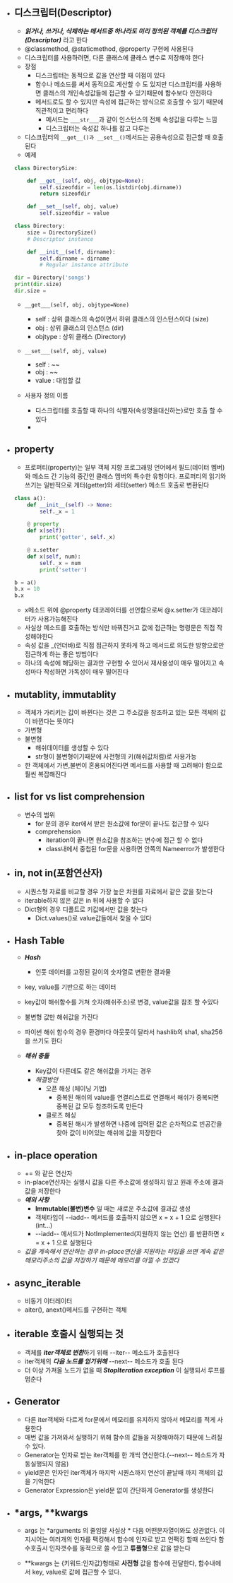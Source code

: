 
- ## 디스크립터(Descriptor)
    -  ***읽거나, 쓰거나, 삭제하는 메서드중 하나라도 미리 정의된 객체를 디스크립터(Descriptor)*** 라고 한다
    - @classmethod, @staticmethod, @property 구현에 사용된다
    - 디스크립터를 사용하려면, 다른 클래스에 클래스 변수로 저장해야 한다
    - 장점
        - 디스크립터는 동적으로 값을 연산할 때 이점이 있다
        - 함수나 메소드를 써서 동적으로 계산할 수 도 있지만 디스크립터를 사용하면 클래스의 개인속성값들에 접근할 수 있기때문에 함수보다 안전하다
        - 메서드로도 할 수 있지만 속성에 접근하는 방식으로 호출할 수 있기 때문에 직관적이고 편리하다
            - 메서드는 ```___str___```과 같이 인스턴스의 전체 속성값을 다루는 느낌
            - 디스크립터는 속성값 하나를 잡고 다루는 
    - 디스크립터의 ```__get__()과 __set__()```메서드는 공용속성으로 접근할 때 호출 된다
    - 예제
    ```py
    class DirectorySize:

        def __get__(self, obj, objtype=None):
            self.sizeofdir = len(os.listdir(obj.dirname))
            return sizeofdir

        def __set__(self, obj, value)
            self.sizeofdir = value

    class Directory:
        size = DirectorySize()              
        # Descriptor instance

        def __init__(self, dirname):
            self.dirname = dirname          
            # Regular instance attribute
    
    dir = Directory('songs')
    print(dir.size)
    dir.size = 
    ```
    - ```__get___(self, obj, objtype=None)```
        - self : 상위 클래스의 속성이면서 하위 클래스의 인스턴스이다 (size)
        - obj : 상위 클래스의 인스턴스 (dir)
        - objtype : 상위 클래스 (Directory)
    - ```__set___(self, obj, value)```
        - self :  ~~
        - obj : ~~
        - value : 대입할 값
    
    - 사용자 정의 이름
        - 디스크립터를 호출할 때 하나의 식별자(속성명을대신하는)로만 호출 할 수 있다
        - 

- ## property
    - 프로퍼티(property)는 일부 객체 지향 프로그래밍 언어에서 필드(데이터 멤버)와 메소드 간 기능의 중간인 클래스 멤버의 특수한 유형이다. 프로퍼티의 읽기와 쓰기는 일반적으로 게터(getter)와 세터(setter) 메소드 호출로 변환된다
    ```py
    class a():
        def __init__(self) -> None:
            self._x = 1

        @ property
        def x(self):
            print('getter', self._x)

        @ x.setter
        def x(self, num):
            self._x = num
            print('setter')

    b = a()
    b.x = 10
    b.x
    ```
    - x메소드 위에 @property 데코레이터를 선언함으로써 @x.setter가 데코레이터가 사용가능해진다
    - 사실상 메소드를 호출하는 방식만 바꿔진거고 값에 접근하는 명령문은 직접 작성해야한다
    - 속성 값을 _(언더바)로 직접 접근하지 못하게 하고 메서드로 의도한 방향으로만 접근하게 하는 좋은 방법이다
    - 하나의 속성에 해당하는 결과만 구현할 수 있어서 재사용성이 매우 떨어지고 속성마다 작성하면 가독성이 매우 떨어진다

- ## mutablity, immutablity
    - 객체가 가리키는 값이 바뀐다는 것은 그 주소값을 참조하고 있는 모든 객체의 값이 바뀐다는 뜻이다
    - 가변형
    - 불변형
        - 해쉬데이터를 생성할 수 있다
        - str형이 불변형이기때문에 사전형의 키(해쉬값처럼)로 사용가능
    - 한 객체에서 가변,불변이 혼용되어진다면 메서드를 사용할 때 고려해야 함으로 훨씬 복잡해진다

- ## list for vs list comprehension
    - 변수의 범위
        - for 문의 경우 iter에서 받은 원소값에 for문이 끝나도 접근할 수 있다
        - comprehension
            - iteration이 끝나면 원소값을 참조하는 변수에 접근 할 수 없다
            - class내에서 중첩된 for문을 사용하면 안쪽의 Nameerror가 발생한다
- ## in, not in(포함연산자)
    - 시퀀스형 자료를 비교할 경우 가장 높은 차원를 자료에서 같은 값을 찾는다
    - iterable하지 않은 값은 in 뒤에 사용할 수 없다
    - Dict형의 경우 디폴트로 키값에서만 값을 찾는다 
        - Dict.values()로 value값들에서 찾을 수 있다

- ## Hash Table
    - ***Hash***
        - 인풋 데이터를 고정된 길이의 숫자열로 변환한 결과물
    - key, value를 기반으로 하는 데이터
    - key값이 해쉬함수를 거쳐 숫자(해쉬주소)로 변경, value값을 참조 할 수있다
    - 불변형 값만 해쉬값을 가진다
    - 파이썬 해쉬 함수의 경우 환경마다 아웃풋이 달라서 hashlib의 sha1, sha256을 쓰기도 한다
   
    - ***해쉬 충돌*** 
        -  Key값이 다른데도 같은 해쉬값을 가지는 경우
        - *해결방안*
            - 오픈 해싱 (체이닝 기법)
                - 중복된 해쉬의 value를 연결리스트로 연결해서 해쉬가 중복되면 중복된 값 모두 참조하도록 만든다
            - 클로즈 해싱
                - 중복된 해시가 발생하면 나중에 입력된 값은 순차적으로 빈공간을 찾아 값이 비어있는 해쉬에 값을 저장한다 
- ## in-place operation
    - += 와 같은 연산자
    - in-place연산자는 실행시 값을 다른 주소값에 생성하지 않고 원래 주소에 결과 값을 저장한다
    - ***예외 사항***
        - **Immutable(불변)변수** 일 때는 새로운 주소값에 결과값 생성
        - 객체타입이 --iadd-- 메서드를 호출하지 않으면 x = x + 1 으로 실행된다(int...) 
        - --iadd-- 메서드가 NotImplemented(지원하지 않는 연산) 를 반환하면 x = x + 1 으로 실행된다
    - *값을 계속해서 연산하는 경우 in-place연산을 지원하는 타입을 쓰면 계속 같은 메모리주소의 값을 저장하기 때문에 메모리를 아낄 수 있겠다*
- ## async_iterable
    - 비동기 이터레이터
    - aiter(), anext()메서드를 구현하는 객체

- ## iterable 호출시 실행되는 것
    - 객체를 ***iter객체로 변환***하기 위해 --iter-- 메소드가 호출된다
    - iter객체의 ***다음 노드를 얻기위해*** --next-- 메소드가 호출 된다
    - 더 이상 가져올 노드가 없을 때 ***StopIteration exception*** 이 실행되서 루프를 멈춘다

- ## Generator 
    - 다른 iter객체와 다르게 for문에서 메모리를 유지하지 않아서 메모리를 적게 사용한다
    - 매번 값을 가져와서 실행하기 위해 함수의 값들을 저장해야하기 때문에 느려질 수 있다.
    - Generator는 인자로 받는 iter객체를 한 개씩 연산한다.(--next-- 메소드가 자동실행되지 않음)
    - yield문은 인자인 iter객체가 마지막 시퀀스까지 연산이 끝날때 까지 객체의 값을 기억한다
    - Generator Expression은 yield문 없이 간단하게 Generator를 생성한다


- ## *args, **kwargs   

    -  args 는 *arguments 의 줄임말 사실상 * 다음 어떤문자열이와도 상관없다.
이 지시어는 여러개의 인자를 팩킹해서 함수에 인자로 받고 언팩킹 할때 쓰인다
함수호출시 인자갯수를 동적으로 쓸 수있고 **튜플형**으로 값을 받는다

    -  **kwargs 는 {키워드:인자값}형태로 **사전형** 값을 함수에 전달한다, 
함수내에서 key, value로 값에 접근할 수 있다.


